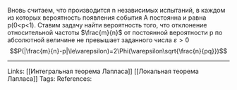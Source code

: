 Вновь считаем, что производится n независимых испытаний, в каждом из которых вероятность появления события А постоянна и равна p(0<p<1).
Ставим задачу найти вероятность того, что отклонение относительной частоты $\frac{m}{n}$ от постоянной вероятности р по абсолютной величине не превышает заданного числа $\varepsilon>0$ 
$$P(|\frac{m}{n}-p|\le\varepsilon)=2\Phi(\varepsilon\sqrt{\frac{n}{pq}})$$
___
Links: [[Интегральная теорема Лапласа]] [[Локальная теорема Лапласа]] 
Tags: 
References: 